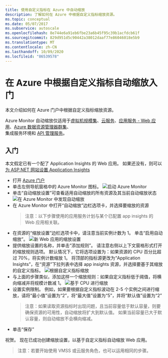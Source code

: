 ```yaml
---
title: 使用自定义指标在 Azure 中自动缩放
description: 了解如何在 Azure 中根据自定义指标缩放资源。
ms.topic: conceptual
ms.date: 05/07/2017
ms.subservice: autoscale
ms.openlocfilehash: 8e744e6a91eb6fbe23a6b45f95c39b1acfdcb61f
ms.sourcegitcommit: 829d951d5c90442a38012daaf77e86046018e5b9
ms.translationtype: MT
ms.contentlocale: zh-CN
ms.lasthandoff: 10/09/2020
ms.locfileid: "86539578"
---
```

# <a name="get-started-with-auto-scale-by-custom-metric-in-azure"></a>在 Azure 中根据自定义指标自动缩放入门
本文介绍如何在 Azure 门户中根据自定义指标缩放资源。

Azure Monitor 自动缩放仅适用于[虚拟机规模集](https://azure.microsoft.com/services/virtual-machine-scale-sets/)、[云服务](https://azure.microsoft.com/services/cloud-services/)、[应用服务 - Web 应用](https://azure.microsoft.com/services/app-service/web/)、[Azure 数据资源管理器群集](https://azure.microsoft.com/services/data-explorer/)、   
集成服务环境和 [API 管理服务](../../api-management/api-management-key-concepts.md)。

## <a name="lets-get-started"></a>入门
本文假定已有一个配了 Application Insights 的 Web 应用。 如果还没有，则可以[为 ASP.NET 网站设置 Application Insights][1]

- 打开 [Azure 门户][2]
- 单击左侧导航窗格中的 Azure Monitor 图标。
  ![启动 Azure Monitor][3]
- 单击“自动缩放设置”可查看适用自动缩放的所有资源及其当前自动缩放状态![在 Azure Monitor 中发现自动缩放][4]
- 在 Azure Monitor 中打开“自动缩放”边栏选项卡，并选择要缩放的资源
  > 注意：以下步骤使用的应用服务计划与某个已配置 app insights 的 Web 应用相关联。
- 在资源的“缩放设置”边栏选项卡中，请注意当前实例计数为 1。 单击“启用自动缩放”。
  ![新 Web 应用的缩放设置][5]
- 提供缩放设置的名称，并单击“添加规则”。 请注意右侧以上下文窗格形式打开的缩放规则选项。 默认情况下，它将选项设置为：如果资源的 CPU 百分比超过 70%，将实例计数缩放 1。 将顶部的指标源更改为“Application Insights”，在“资源”下拉列表中选择 app insights 资源，并选择要基于其缩放的自定义指标。
  ![根据自定义指标缩放][6]
- 与上面的步骤类似，添加这样一个缩放规则：如果自定义指标低于阈值，将横向缩减并将规模计数减 1。
  ![基于 CPU 进行缩放][7]
- 设置实例限制。 例如，如果要根据自定义指标波动在 2-5 个实例之间进行缩放，请将“最小值”设置为“2”，将“最大值”设置为“5”，并将“默认值”设置为“2”
  > 注意：如果读取资源指标时出现问题，且当前容量低于默认容量，则要确保资源的可用性，自动缩放将扩大到默认值。 如果当前容量已大于默认容量，则自动缩放不会横向缩减。
- 单击“保存”

祝贺。 现在已成功创建缩放设置，以基于自定义指标自动缩放 Web 应用。

> 注意：若要开始使用 VMSS 或云服务角色，也可以运用相同的步骤。

<!--Reference-->
[1]: ../app/asp-net.md
[2]: https://portal.azure.com
[3]: ./media/autoscale-custom-metric/azure-monitor-launch.png
[4]: ./media/autoscale-custom-metric/discover-autoscale-azure-monitor.png
[5]: ./media/autoscale-custom-metric/scale-setting-new-web-app.png
[6]: ./media/autoscale-custom-metric/scale-by-custom-metric.png
[7]: ./media/autoscale-custom-metric/autoscale-setting-custom-metrics-ai.png
